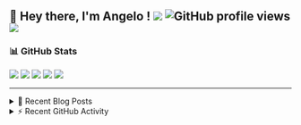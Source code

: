 ## 👋 Hey there, I'm Angelo ! ![](https://img.shields.io/badge/Intel-Core_i5_12th-0071C5?style=for-the-badge&logo=intel&logoColor=white) ![GitHub profile views](https://komarev.com/ghpvc/?username=angelodotnet&color=blue&style=for-the-badge) <a href="https://www.buymeacoffee.com/angelodotnet" target="_blank"><img src="https://img.shields.io/badge/Buy%20Me%20A%20Coffee-FFDD00.svg?style=for-the-badge&logo=Buy-Me-A-Coffee&logoColor=black"></a>

### 📊 GitHub Stats
![](http://github-profile-summary-cards.vercel.app/api/cards/profile-details?username=angelodotnet&theme=darcula)
![](http://github-profile-summary-cards.vercel.app/api/cards/repos-per-language?username=angelodotnet&theme=dracula)
![](http://github-profile-summary-cards.vercel.app/api/cards/most-commit-language?username=angelodotnet&theme=dracula)
![](http://github-profile-summary-cards.vercel.app/api/cards/stats?username=angelodotnet&theme=dracula)
![](http://github-profile-summary-cards.vercel.app/api/cards/productive-time?username=angelodotnet&theme=dracula&utcOffset=8)

---

<details>
  <summary>📝 Recent Blog Posts</summary>

  <!-- BLOG-POST-LIST:START -->
- [How to create a simple appointment calendar](https://dev.to/angelodotnet/example-to-create-a-appointment-calendar-477n)
- [Docker configurations for .NET applications and more](https://dev.to/angelodotnet/docker-configurations-for-net-applications-and-more-1pg8)
- [How to create a background email sender with outbox pattern integration](https://dev.to/angelodotnet/example-to-create-a-background-email-sender-with-outbox-pattern-integration-4cdl)
- [How to create a background email sender](https://dev.to/angelodotnet/example-to-create-a-background-email-sender-31i)
- [How to use HashiCorpVault in a .NET 8 Web Api project](https://dev.to/angelodotnet/how-to-use-hashicorpvault-in-a-net-8-web-api-project-1f1m)
<!-- BLOG-POST-LIST:END -->
  
</details>

<details>
  <summary> ⚡ Recent GitHub Activity</summary>

  <!--START_SECTION:activity-->
1. 🚀 Published release [GSWCloudApp.Common 1.0.57](https://github.com/AngeloDotNet/GSWCloudApp/releases/tag/Common_v1.0.57) in [AngeloDotNet/GSWCloudApp](https://github.com/AngeloDotNet/GSWCloudApp)
2. 🎉 Merged PR [#68](https://github.com/AngeloDotNet/GSWCloudApp/pull/68) in [AngeloDotNet/GSWCloudApp](https://github.com/AngeloDotNet/GSWCloudApp)
3. 💪 Opened PR [#68](https://github.com/AngeloDotNet/GSWCloudApp/pull/68) in [AngeloDotNet/GSWCloudApp](https://github.com/AngeloDotNet/GSWCloudApp)
4. 🎉 Merged PR [#67](https://github.com/AngeloDotNet/GSWCloudApp/pull/67) in [AngeloDotNet/GSWCloudApp](https://github.com/AngeloDotNet/GSWCloudApp)
5. 💪 Opened PR [#67](https://github.com/AngeloDotNet/GSWCloudApp/pull/67) in [AngeloDotNet/GSWCloudApp](https://github.com/AngeloDotNet/GSWCloudApp)
<!--END_SECTION:activity-->

</details>
